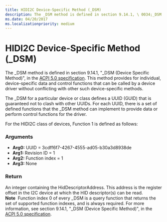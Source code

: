 ```yaml
---
title: HIDI2C Device-Specific Method (_DSM)
description: The _DSM method is defined in section 9.14.1, \ 0034;_DSM (Device Specific Method) \ 0034;, in the ACPI 5.0 specification.
ms.date: 04/20/2017
ms.localizationpriority: medium
---
```


# HIDI2C Device-Specific Method (\_DSM)


The \_DSM method is defined in section 9.14.1, "\_DSM (Device Specific Method)", in the [ACPI 5.0 specification](https://uefi.org/specifications). This method provides for individual, device-specific data and control functions that can be called by a device driver without conflicting with other such device-specific methods.

The \_DSM for a particular device or class defines a UUID (GUID) that is guaranteed not to clash with other UUIDs. For each UUID, there is a set of defined functions that the \_DSM method can implement to provide data or perform control functions for the driver.

For the HIDI2C class of devices, Function 1 is defined as follows:

### Arguments

-   **Arg0:** UUID = 3cdff6f7-4267-4555-ad05-b30a3d8938de
-   **Arg1:** Revision ID = 1
-   **Arg2:** Function index = 1
-   **Arg3:** None

### Return

An integer containing the HidDescriptorAddress. This address is the register offset in the I2C device at which the HID descriptor(s) can be read.
**Note**  Function index 0 of every \_DSM is a query function that returns the set of supported function indexes, and is always required. For more information, see section 9.14.1, "\_DSM (Device Specific Method)", in the [ACPI 5.0 specification](https://uefi.org/specifications).

 

 

 




